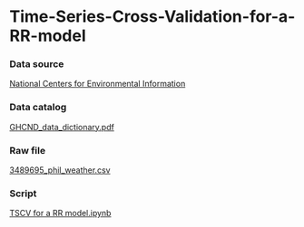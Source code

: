 # Time-Series-Cross-Validation-for-a-RR-model


### Data source
[National Centers for Environmental Information](https://www.ncei.noaa.gov/cdo-web/datasets#GHCND)

### Data catalog

[GHCND_data_dictionary.pdf](https://github.com/GBlanch/Statistical-Methods/blob/main/1.Time-Series%20Cross-Validation/0.data/GHCND_data_dictionary.pdf)

### Raw file

[3489695_phil_weather.csv](https://raw.githubusercontent.com/GBlanch/Statistical-Methods/main/1.Time-Series%20Cross-Validation/0.data/3489695_phil_weather.csv)

### Script

[TSCV for a RR model.ipynb](https://github.com/GBlanch/Time-Series-Cross-Validation-for-a-RR-model/blob/main/TSCV%20for%20a%20RR%20model.ipynb)




